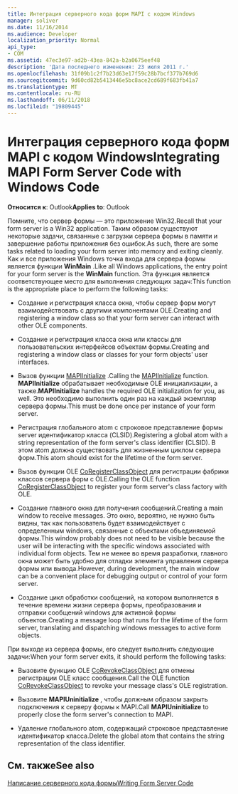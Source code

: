 ```yaml
---
title: Интеграция серверного кода форм MAPI с кодом Windows
manager: soliver
ms.date: 11/16/2014
ms.audience: Developer
localization_priority: Normal
api_type:
- COM
ms.assetid: 47ec3e97-ad2b-43ea-842a-b2a0675eef48
description: 'Дата последнего изменения: 23 июля 2011 г.'
ms.openlocfilehash: 31f09b1c2f7b23d63e17f59c28b7bcf377b769d6
ms.sourcegitcommit: 9d60cd82b5413446e5bc8ace2cd689f683fb41a7
ms.translationtype: MT
ms.contentlocale: ru-RU
ms.lasthandoff: 06/11/2018
ms.locfileid: "19809445"
---
```

# <a name="integrating-mapi-form-server-code-with-windows-code"></a><span data-ttu-id="265f2-103">Интеграция серверного кода форм MAPI с кодом Windows</span><span class="sxs-lookup"><span data-stu-id="265f2-103">Integrating MAPI Form Server Code with Windows Code</span></span>

  
  
<span data-ttu-id="265f2-104">**Относится к**: Outlook</span><span class="sxs-lookup"><span data-stu-id="265f2-104">**Applies to**: Outlook</span></span> 
  
<span data-ttu-id="265f2-105">Помните, что сервер формы — это приложение Win32.</span><span class="sxs-lookup"><span data-stu-id="265f2-105">Recall that your form server is a Win32 application.</span></span> <span data-ttu-id="265f2-106">Таким образом существуют некоторые задачи, связанные с загрузки сервера формы в памяти и завершение работы приложения без ошибок.</span><span class="sxs-lookup"><span data-stu-id="265f2-106">As such, there are some tasks related to loading your form server into memory and exiting cleanly.</span></span> <span data-ttu-id="265f2-107">Как и все приложения Windows точка входа для сервера формы является функции **WinMain** .</span><span class="sxs-lookup"><span data-stu-id="265f2-107">Like all Windows applications, the entry point for your form server is the **WinMain** function.</span></span> <span data-ttu-id="265f2-108">Эта функция является соответствующее место для выполнения следующих задач:</span><span class="sxs-lookup"><span data-stu-id="265f2-108">This function is the appropriate place to perform the following tasks:</span></span> 
  
- <span data-ttu-id="265f2-109">Создание и регистрация класса окна, чтобы сервер форм могут взаимодействовать с другими компонентами OLE.</span><span class="sxs-lookup"><span data-stu-id="265f2-109">Creating and registering a window class so that your form server can interact with other OLE components.</span></span>
    
- <span data-ttu-id="265f2-110">Создание и регистрация класса окна или классы для пользовательских интерфейсов объектам формы.</span><span class="sxs-lookup"><span data-stu-id="265f2-110">Creating and registering a window class or classes for your form objects' user interfaces.</span></span>
    
- <span data-ttu-id="265f2-111">Вызов функции [MAPIInitialize](mapiinitialize.md) .</span><span class="sxs-lookup"><span data-stu-id="265f2-111">Calling the [MAPIInitialize](mapiinitialize.md) function.</span></span> <span data-ttu-id="265f2-112">**MAPIInitialize** обрабатывает необходимые OLE инициализации, а также.</span><span class="sxs-lookup"><span data-stu-id="265f2-112">**MAPIInitialize** handles the required OLE initialization for you, as well.</span></span> <span data-ttu-id="265f2-113">Это необходимо выполнить один раз на каждый экземпляр сервера формы.</span><span class="sxs-lookup"><span data-stu-id="265f2-113">This must be done once per instance of your form server.</span></span> 
    
- <span data-ttu-id="265f2-114">Регистрация глобального atom с строковое представление формы server идентификатор класса (CLSID).</span><span class="sxs-lookup"><span data-stu-id="265f2-114">Registering a global atom with a string representation of the form server's class identifier (CLSID).</span></span> <span data-ttu-id="265f2-115">В этом atom должна существовать для жизненным циклом сервера форм.</span><span class="sxs-lookup"><span data-stu-id="265f2-115">This atom should exist for the lifetime of the form server.</span></span>
    
- <span data-ttu-id="265f2-116">Вызов функции OLE [CoRegisterClassObject](http://msdn.microsoft.com/en-us/library/ms693407.aspx) для регистрации фабрики классов сервера форм с OLE.</span><span class="sxs-lookup"><span data-stu-id="265f2-116">Calling the OLE function [CoRegisterClassObject](http://msdn.microsoft.com/en-us/library/ms693407.aspx) to register your form server's class factory with OLE.</span></span> 
    
- <span data-ttu-id="265f2-117">Создание главного окна для получения сообщений.</span><span class="sxs-lookup"><span data-stu-id="265f2-117">Creating a main window to receive messages.</span></span> <span data-ttu-id="265f2-118">Это окно, вероятно, не нужно быть видны, так как пользователь будет взаимодействует с определенным windows, связанные с объектами объединяемой формы.</span><span class="sxs-lookup"><span data-stu-id="265f2-118">This window probably does not need to be visible because the user will be interacting with the specific windows associated with individual form objects.</span></span> <span data-ttu-id="265f2-119">Тем не менее во время разработки, главного окна может быть удобно для отладки элемента управления сервера формы или вывода.</span><span class="sxs-lookup"><span data-stu-id="265f2-119">However, during development, the main window can be a convenient place for debugging output or control of your form server.</span></span>
    
- <span data-ttu-id="265f2-120">Создание цикл обработки сообщений, на котором выполняется в течение времени жизни сервера формы, преобразования и отправки сообщений windows для активной формы объектов.</span><span class="sxs-lookup"><span data-stu-id="265f2-120">Creating a message loop that runs for the lifetime of the form server, translating and dispatching windows messages to active form objects.</span></span>
    
<span data-ttu-id="265f2-121">При выходе из сервера формы, его следует выполнить следующие задачи:</span><span class="sxs-lookup"><span data-stu-id="265f2-121">When your form server exits, it should perform the following tasks:</span></span>
  
- <span data-ttu-id="265f2-122">Вызовите функцию OLE [CoRevokeClassObject](http://msdn.microsoft.com/en-us/library/ms688650%28VS.85%29.aspx) для отмены регистрации OLE класс сообщения.</span><span class="sxs-lookup"><span data-stu-id="265f2-122">Call the OLE function [CoRevokeClassObject](http://msdn.microsoft.com/en-us/library/ms688650%28VS.85%29.aspx) to revoke your message class's OLE registration.</span></span> 
    
- <span data-ttu-id="265f2-123">Вызовите **MAPIUninitialize** , чтобы должным образом закрыть подключения к серверу формы к MAPI.</span><span class="sxs-lookup"><span data-stu-id="265f2-123">Call **MAPIUninitialize** to properly close the form server's connection to MAPI.</span></span> 
    
- <span data-ttu-id="265f2-124">Удаление глобального atom, содержащий строковое представление идентификатор класса.</span><span class="sxs-lookup"><span data-stu-id="265f2-124">Delete the global atom that contains the string representation of the class identifier.</span></span>
    
## <a name="see-also"></a><span data-ttu-id="265f2-125">См. также</span><span class="sxs-lookup"><span data-stu-id="265f2-125">See also</span></span>



[<span data-ttu-id="265f2-126">Написание серверного кода формы</span><span class="sxs-lookup"><span data-stu-id="265f2-126">Writing Form Server Code</span></span>](writing-form-server-code.md)

